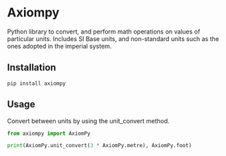 # Axiompy
Python library to convert, and perform math operations on values of particular units.
Includes SI Base units, and non-standard units such as the ones adopted in the imperial system.

## Installation

```
pip install axiompy
```

## Usage
Convert between units by using the unit_convert method.
```python
from axiompy import AxiomPy

print(AxiomPy.unit_convert(3 * AxiomPy.metre), AxiomPy.foot)
```